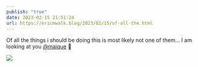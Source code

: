 ```yaml
---
publish: "true"
date: 2023-02-15 21:51:24
url: https://ericmwalk.blog/2023/02/15/of-all-the.html
---
```


Of all the things i should be doing this is most likely not one of them... I am looking at you [@maique](https://micro.blog/maique) 👀

![](https://ericmwalk.blog/uploads/2023/a4cb6f3f97.jpg)